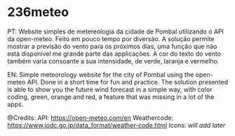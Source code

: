 # 236meteo

PT:
Website simples de metereologia da cidade de Pombal utilizando o API da open-meteo.  Feito em pouco tempo por diversão. A solução permite mostrar a previsão do vento para os próximos dias, uma função que não está disponível me grande parte das applicações. A cor do texto do vento também varia consoante a sua intensidade, de verde, laranja e vermelho.

EN: 
Simple meteorology website for the city of Pombal using the open-meteo API. Done in a short time for fun and practice. The solution presented is able to show you the future wind forecast in a simple way, with color coding, green, orange and red, a feature that was missing in a lot of the apps.

@Credits:
API: https://open-meteo.com/en
Weathercode: https://www.jodc.go.jp/data_format/weather-code.html
Icons: *will add later* 



